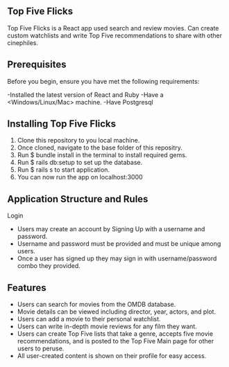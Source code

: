 ## Top Five Flicks

Top Five Flicks is a React app used search and review movies.  Can create custom watchlists and write Top Five recommendations to share with other cinephiles.

## Prerequisites

Before you begin, ensure you have met the following requirements:

-Installed the latest version of React and Ruby
-Have a <Windows/Linux/Mac> machine. 
-Have Postgresql

## Installing Top Five Flicks

  1. Clone this repository to you local machine.
  2. Once cloned, navigate to the base folder of this repositry.
  3. Run $ bundle install in the terminal to install required gems.
  4. Run $ rails db:setup to set up the database.
  5. Run $ rails s to start application.  
  6. You can now run the app on localhost:3000

  ## Application Structure and Rules
 
 Login
 * Users may create an account by Signing Up with a username and password. 
 * Username and password must be provided and must be unique among users. 
 * Once a user has signed up they may sign in with username/password combo they provided.

## Features

* Users can search for movies from the OMDB database.
* Movie details can be viewed including director, year, actors, and plot.  
* Users can add a movie to their personal watchlist.
* Users can write in-depth movie reviews for any film they want. 
* Users can create Top Five lists that take a genre, accepts five movie    recommendations, and is posted to the Top Five Main page for other users to peruse. 
* All user-created content is shown on their profile for easy access.


